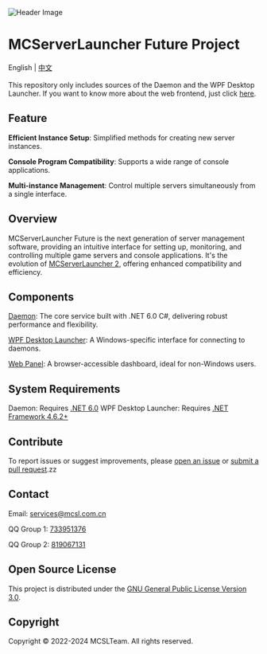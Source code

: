 ![Header Image](https://socialify.git.ci/MCSLTeam/MCServerLauncher-Future/image?description=1&descriptionEditable=Future%20version%20of%20MCSL.%20Redefined%2C%20Versatile%2C%20Easy%20to%20use.&font=Jost&forks=1&language=1&logo=https%3A%2F%2Fimg.fastmirror.net%2Fs%2F2024%2F07%2F24%2F66a0f36d0242c.png&name=1&pattern=Circuit%20Board&stargazers=1&theme=Auto)
# MCServerLauncher Future Project  
English | [中文](https://github.com/MCSLTeam/MCServerLauncher-Future/blob/master/README_EN.md)  
</br>
This repository only includes sources of the Daemon and the WPF Desktop Launcher. If you want to know more about the web frontend, just click [here](https://github.com/MCSLTeam/MCServerLauncher-Future-Web).

## Feature
**Efficient Instance Setup**: Simplified methods for creating new server instances.  

**Console Program Compatibility**: Supports a wide range of console applications.  

**Multi-instance Management**: Control multiple servers simultaneously from a single interface.

## Overview
MCServerLauncher Future is the next generation of server management software, providing an intuitive interface for setting up, monitoring, and controlling multiple game servers and console applications. It's the evolution of [MCServerLauncher 2](https://github.com/MCSLTeam/MCSL2), offering enhanced compatibility and efficiency.

## Components
[Daemon](https://github.com/MCSLTeam/MCServerLauncher-Future/tree/master/MCServerLauncher.Daemon): The core service built with .NET 6.0 C#, delivering robust performance and flexibility.  

[WPF Desktop Launcher](https://github.com/MCSLTeam/MCServerLauncher-Future/tree/master/MCServerLauncher.WPF.Main): A Windows-specific interface for connecting to daemons.  

[Web Panel](https://github.com/MCSLTeam/MCServerLauncher-Future-Web): A browser-accessible dashboard, ideal for non-Windows users.

## System Requirements
Daemon: Requires [.NET 6.0](https://dotnet.microsoft.com/en-us/download/dotnet/6.0)
WPF Desktop Launcher: Requires [.NET Framework 4.6.2+](http://go.microsoft.com/fwlink/?linkid=780600)

## Contribute
To report issues or suggest improvements, please [open an issue](https://github.com/MCSLTeam/MCServerLauncher-Future/issues/new/choose) or [submit a pull request](https://github.com/MCSLTeam/MCServerLauncher-Future/compare).zz

## Contact
Email: [services@mcsl.com.cn](mailto:services@mcsl.com.cn)

QQ Group 1: [733951376](https://qm.qq.com/q/WtVCQWSBEe)

QQ Group 2: [819067131](https://qm.qq.com/q/EXBE6a5CF4)

## Open Source License
This project is distributed under the [GNU General Public License Version 3.0](https://github.com/MCSLTeam/MCServerLauncher-Future/blob/master/LICENSE).

## Copyright
Copyright © 2022-2024 MCSLTeam. All rights reserved.